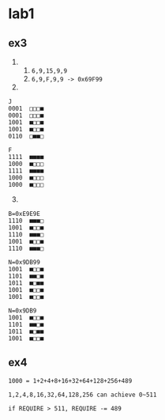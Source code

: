 # lab1
## ex3
1. 1. `6,9,15,9,9`
   2. `6,9,F,9,9 -> 0x69F99`
2. 
```
J
0001  □□□■
0001  □□□■
1001  ■□□■
1001  ■□□■
0110  □■■□
```
```
F
1111  ■■■■
1000  ■□□□
1111  ■■■■
1000  ■□□□
1000  ■□□□
```
3.
```
B=0xE9E9E
1110  ■■■□
1001  ■□□■
1110  ■■■□
1001  ■□□■
1110  ■■■□
```
```
N=0x9DB99
1001  ■□□■
1101  ■■□■
1011  ■□■■
1001  ■□□■
1001  ■□□■

N=0x9DB9
1001  ■□□■
1101  ■■□■
1011  ■□■■
1001  ■□□■
```
## ex4
```
1000 = 1+2+4+8+16+32+64+128+256+489

1,2,4,8,16,32,64,128,256 can achieve 0~511

if REQUIRE > 511, REQUIRE -= 489

```